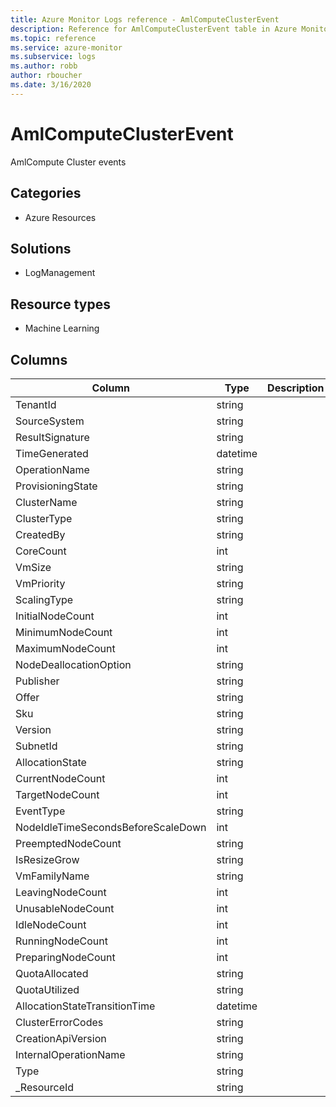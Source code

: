 ```yaml
---
title: Azure Monitor Logs reference - AmlComputeClusterEvent
description: Reference for AmlComputeClusterEvent table in Azure Monitor Logs.
ms.topic: reference
ms.service: azure-monitor
ms.subservice: logs
ms.author: robb
author: rboucher
ms.date: 3/16/2020
---
```


# AmlComputeClusterEvent

 AmlCompute Cluster events

## Categories

- Azure Resources
## Solutions

- LogManagement
## Resource types

- Machine Learning




## Columns

|Column|Type|Description|
|---|---|---|
|TenantId|string||
|SourceSystem|string||
|ResultSignature|string||
|TimeGenerated|datetime||
|OperationName|string||
|ProvisioningState|string||
|ClusterName|string||
|ClusterType|string||
|CreatedBy|string||
|CoreCount|int||
|VmSize|string||
|VmPriority|string||
|ScalingType|string||
|InitialNodeCount|int||
|MinimumNodeCount|int||
|MaximumNodeCount|int||
|NodeDeallocationOption|string||
|Publisher|string||
|Offer|string||
|Sku|string||
|Version|string||
|SubnetId|string||
|AllocationState|string||
|CurrentNodeCount|int||
|TargetNodeCount|int||
|EventType|string||
|NodeIdleTimeSecondsBeforeScaleDown|int||
|PreemptedNodeCount|string||
|IsResizeGrow|string||
|VmFamilyName|string||
|LeavingNodeCount|int||
|UnusableNodeCount|int||
|IdleNodeCount|int||
|RunningNodeCount|int||
|PreparingNodeCount|int||
|QuotaAllocated|string||
|QuotaUtilized|string||
|AllocationStateTransitionTime|datetime||
|ClusterErrorCodes|string||
|CreationApiVersion|string||
|InternalOperationName|string||
|Type|string||
|_ResourceId|string||
